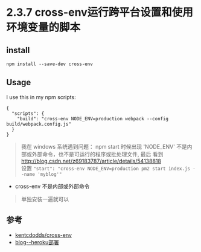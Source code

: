 # 2.3.7 cross-env运行跨平台设置和使用环境变量的脚本

## install

```
npm install --save-dev cross-env
```

## Usage

I use this in my npm scripts:

```
{
  "scripts": {
    "build": "cross-env NODE_ENV=production webpack --config build/webpack.config.js"
  }
}
```

>我在 windows 系统遇到问题： npm start 时候出现 'NODE_ENV' 不是内部或外部命令，也不是可运行的程序或批处理文件,
最后 看到 http://blog.csdn.net/z69183787/article/details/54138818   
设置 `"start": "cross-env NODE_ENV=production pm2 start index.js --name 'myblog'"`

- cross-env 不是内部或外部命令
>单独安装一遍就可以


## 参考
- [kentcdodds/cross-env](https://github.com/kentcdodds/cross-env)
- [blog--heroku部署](https://github.com/fairyly/mynodedemo/blob/myblog-pro/blog--heroku%20%E9%83%A8%E7%BD%B2.md)
